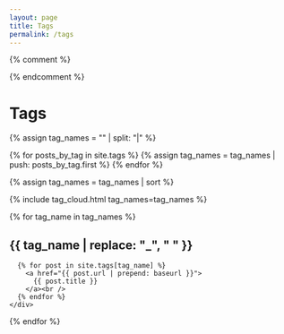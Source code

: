 ```yaml
---
layout: page
title: Tags
permalink: /tags
---
```


{% comment %}
<!--
- Create an empty array.
- Obtain a tag name and push it to the array.
- Sort the tag names.
- List tags as a tag cloud.
-->
{% endcomment %}

# Tags

{% assign tag_names = "" | split: "|"  %}

{% for posts_by_tag in site.tags %}
  {% assign tag_names = tag_names | push: posts_by_tag.first %}
{% endfor %}

{% assign tag_names = tag_names | sort %}

{% include tag_cloud.html tag_names=tag_names %}



<section class="posts-by-tags">
  {% for tag_name in tag_names %}
    <div>
      <h2 id="{{ tag_name }}">
        {{ tag_name | replace: "_", " " }}
      </h2>

      {% for post in site.tags[tag_name] %}
        <a href="{{ post.url | prepend: baseurl }}">
          {{ post.title }}
        </a><br />
      {% endfor %}
    </div>
  {% endfor %}
</section>
